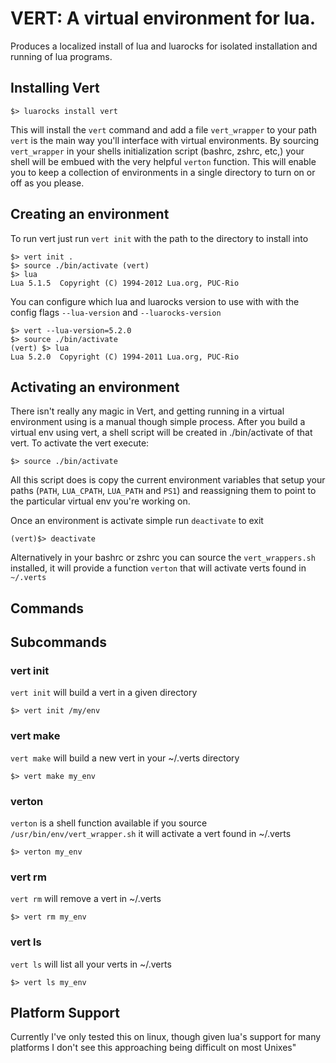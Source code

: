 # VERT: A virtual environment for lua.

Produces a localized install of lua and luarocks for isolated installation and
running of lua programs.

## Installing Vert

    $> luarocks install vert

This will install the `vert` command and add a file `vert_wrapper` to your path
`vert` is the main way you'll interface with virtual environments. By sourcing
`vert_wrapper` in your shells initialization script (bashrc, zshrc, etc,) your
shell will be embued with the very helpful `verton` function. This will enable
you to keep a collection of environments in a single directory to turn on or
off as you please.

## Creating an environment

To run vert just run `vert init` with the path to the directory to install into

    $> vert init .
    $> source ./bin/activate (vert)
    $> lua
    Lua 5.1.5  Copyright (C) 1994-2012 Lua.org, PUC-Rio

You can configure which lua and luarocks version to use with with the config
flags `--lua-version` and `--luarocks-version`

    $> vert --lua-version=5.2.0
    $> source ./bin/activate
    (vert) $> lua
    Lua 5.2.0  Copyright (C) 1994-2011 Lua.org, PUC-Rio

## Activating an environment

There isn't really any magic in Vert, and getting running in a virtual
environment using is a manual though simple process. After you build a virtual
env using vert, a shell script will be created in ./bin/activate of that vert.
To activate the vert execute:

    $> source ./bin/activate

All this script does is copy the current environment variables that setup your
paths (`PATH`, `LUA_CPATH`, `LUA_PATH` and `PS1`) and reassigning them to point
to the particular virtual env you're working on.

Once an environment is activate simple run `deactivate` to exit

    (vert)$> deactivate

Alternatively in your bashrc or zshrc you can source the `vert_wrappers.sh`
installed, it will provide a function `verton` that will activate verts found
in `~/.verts`

## Commands

## Subcommands

### vert init

`vert init` will build a vert in a given directory

    $> vert init /my/env

### vert make

`vert make` will build a new vert in your ~/.verts directory

    $> vert make my_env

### verton

`verton` is a shell function available if you source
`/usr/bin/env/vert_wrapper.sh` it will activate a vert found in ~/.verts

    $> verton my_env

### vert rm

`vert rm` will remove a vert in ~/.verts

    $> vert rm my_env

### vert ls

`vert ls` will list all your verts in ~/.verts

    $> vert ls my_env

## Platform Support

Currently I've only tested this on linux, though given lua's support for many
platforms I don't see this approaching being difficult on most Unixes"
